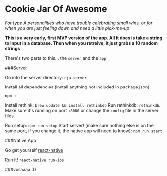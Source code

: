 # Cookie Jar Of Awesome

_For type A personalities who have trouble celebrating small wins, or for when you are just feeling down and need a little pick-me-up_

__This is a very early, first MVP version of the app. All it does is take a string to input in a database. Then when you retreive, it just grabs a 10 random strings__

There's two parts to this... the `server` and the `app`

###Server

Go into the server directory: `cja-server`

Install all dependencies (install anything not included in package.json)

`npm i`

Install rethink: `brew update && install rethinkdb`
Run rethinkdb: `rethinkdb`. Make sure it's running on port `:8080` or change the `config` file in the server files.

Run setup: `npm run setup`
Start server! (make sure nothing else is on the same port, if you change it, the native app will need to know):
`npm run start`

###Native App

Go get yourself [react-native](https://facebook.github.io/react-native/)

Run it! `react-native run-ios`

###voilaaaa :D

